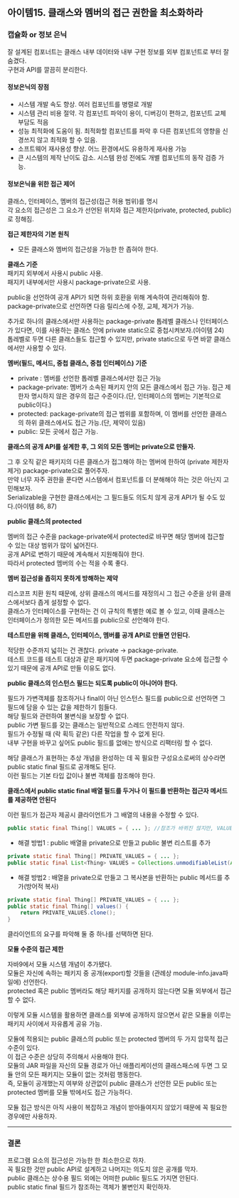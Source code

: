 ## 아이템15. 클래스와 멤버의 접근 권한을 최소화하라

### 캡슐화 or 정보 은닉

잘 설계된 컴포너트는 클래스 내부 데이터와 내부 구현 정보를 외부 컴포넌트로 부터 잘 숨겼다.  
구현과 API를 깔끔히 분리한다.  

#### 정보은닉의 장점
- 시스템 개발 속도 향상. 여러 컴포넌트를 병렬로 개발
- 시스템 관리 비용 절약. 각 컴포넌트 파악이 용이, 디버깅이 편하고, 컴포넌트 교체 부담도 적음
- 성능 최적화에 도움이 됨. 최적화할 컴포넌트를 파악 후 다른 컴포넌트의 영향을 신경쓰지 않고 최적화 할 수 있음.
- 소프트웨어 재사용성 향상. 어느 환경에서도 유용하게 재사용 가능
- 큰 시스템의 제작 난이도 감소. 시스템 완성 전에도 개별 컴포넌트의 동작 검증 가능.

#### 정보은닉을 위한 접근 제어

클래스, 인터페이스, 멤버의 접근성(접근 허용 범위)를 명시  
각 요소의 접근성은 그 요소가 선언된 위치와 접근 제한자(private, protected, public)로 정해짐.  

**접근 제한자의 기본 원칙**  
- 모든 클래스와 멤버의 접근성을 가능한 한 좁혀야 한다.  

**클래스 기준**  
패키지 외부에서 사용시 public 사용.  
패지키 내부에서만 사용시 package-private으로 사용.  

public을 선언하여 공개 API가 되면 하위 호환을 위해 계속하여 관리해줘야 함.  
package-private으로 선언하면 다음 릴리스에 수정, 교체, 제거가 가능.  

추가로 하나의 클래스에서만 사용하는 package-private 톱레벨 클래스나 인터페이스가 있다면, 이를 사용하는 클래스 안에 private static으로 중첩시켜보자.(아이템 24)  
톱레벨로 두면 다른 클래스들도 접근할 수 있지만, private static으로 두면 바깥 클래스에서만 사용할 수 있다.  

**멤버(필드, 메서드, 중첩 클래스, 중첩 인터페이스) 기준**  
- private : 멤버를 선언한 톱레벨 클래스에서만 접근 가능
- package-private: 멤버가 소속된 패키지 안의 모든 클래스에서 접근 가능. 접근 제한자 명시하지 않은 경우의 접근 수준이다.(단, 인터페이스의 멤버는 기본적으로 public이다.)  
- protected: package-private의 접근 범위를 포함하며, 이 멤버를 선언한 클래스의 하위 클래스에서도 접근 가능.(단, 제약이 있음)
- public: 모든 곳에서 접근 가능.

**클래스의 공개 API를 설계한 후, 그 외의 모든 멤버는 private으로 만들자.**  

그 후 오직 같은 패키지의 다른 클래스가 접그해야 하는 멤버에 한하여 (private 제한자 제거) package-private으로 풀어주자.  
만약 너무 자주 권한을 푼다면 시스템에서 컴포넌트를 더 분해해야 하는 것은 아닌지 고민해보자.  
Serializable을 구현한 클래스에서는 그 필드들도 의도치 않게 공개 API가 될 수도 있다.(아이템 86, 87)

**public 클래스의 protected**  

멤버의 접근 수준을 package-private에서 protected로 바꾸면 해당 멤버에 접근할 수 있는 대상 범위가 많이 넓어진다.  
공개 API로 변하기 때문에 계속해서 지원해줘야 한다.  
따라서 protected 멤버의 수는 적을 수록 좋다.  

**멤버 접근성을 좁히지 못하게 방해하는 제약**  

리스코프 치환 원칙 때문에, 상위 클래스의 메서드를 재정의시 그 접근 수준을 상위 클래스에서보다 좁게 설정할 수 없다.  
클래스가 인터페이스를 구현하는 건 이 규칙의 특별한 예로 볼 수 있고, 이때 클래스는 인터페이스가 정의한 모든 메서드를 public으로 선언해야 한다.  

**테스트만을 위해 클래스, 인터페이스, 멤버를 공개 API로 만들면 안된다.**  

적당한 수준까지 넓히는 건 괜찮다. private -> package-private.  
테스트 코드를 테스트 대상과 같은 패키지에 두면 package-private 요소에 접근할 수 있기 때문에 공개 API로 만들 이유도 없다.  

**public 클래스의 인스턴스 필드는 되도록 public이 아니어야 한다.**  

필드가 가변객체를 참조하거나 final이 아닌 인스턴스 필드를 public으로 선언하면 그 필드에 담을 수 있는 값을 제한하기 힘들다.  
해당 필드와 관련하여 불변식을 보장할 수 없다.  
public 가변 필드를 갖는 클래스는 일반적으로 스레드 안전하지 않다.  
필드가 수정될 때 (락 획득 같은) 다른 작업을 할 수 없게 된다.  
내부 구현을 바꾸고 싶어도 public 필드를 없애는 방식으로 리팩터링 할 수 없다.  

해당 클래스가 표현하는 추상 개념을 완성하는 데 꼭 필요한 구성요소로써의 상수라면 public static final 필드로 공개해도 된다.  
이런 필드는 기본 타입 값이나 불변 객체를 참조해야 한다.  

**클래스에서 public static final 배열 필드를 두거나 이 필드를 반환하는 접근자 메서드를 제공하면 안된다**  

이런 필드가 접근자 제공시 클라이언트가 그 배열의 내용을 수정할 수 있다.  
```java
public static final Thing[] VALUES = { ... }; //참조가 바뀌진 않지만, VALUES의 값을 수정할 수 있음.
```

- 해결 방법1 : public 배열을 private으로 만들고 public 불변 리스트를 추가
```java
private static final Thing[] PRIVATE_VALUES = { ... };
public static final List<Thing> VALUES = Collections.unmodifiableList(Arrays.asList(PRIVATE_VALUES));
```

- 해결 방법2 : 배열을 private으로 만들고 그 복사본을 반환하는 public 메서드를 추가(방어적 복사)
```java
private static final Thing[] PRIVATE_VALUES = { ... };
public static final Thing[] values() {
    return PRIVATE_VALUES.clone();
}
```

클라이언트의 요구를 파악해 둘 중 하나를 선택하면 된다.  

**모듈 수준의 접근 제한**  

자바9에서 모듈 시스템 개념이 추가됐다.  
모듈은 자신에 속하는 패키지 중 공개(export)할 것들을 (관례상 module-info.java파일에) 선언한다.  
protected 혹은 public 멤버라도 해당 패키지를 공개하지 않는다면 모듈 외부에서 접근할 수 없다.  

이렇게 모듈 시스템을 활용하면 클래스를 외부에 공개하지 않으면서 같은 모듈을 이루는 패키지 사이에서 자유롭게 공유 가능.  

모듈에 적용되는 public 클래스의 public 또는 protected 멤버의 두 가지 암묵적 접근 수준이 있다.  
이 접근 수준은 상당히 주의해서 사용해야 한다.  
모듈의 JAR 파일을 자신의 모듈 경로가 아닌 애플리케이션의 클래스패스에 두면 그 모듈 안의 모든 패키지는 모듈이 없는 것처럼 행동한다.  
즉, 모듈이 공개했는지 여부와 상관없이 public 클래스가 선언한 모든 public 또는 protected 멤버를 모듈 밖에서도 접근 가능하다.  

모듈 접근 방식은 아직 사용이 복잡하고 개념이 받아들여지지 않았기 때문에 꼭 필요한 경우에만 사용하자.  

---
### 결론

프로그램 요소의 접근성은 가능한 한 최소한으로 하자.  
꼭 필요한 것만 public API로 설계하고 나머지는 의도치 않은 공개를 막자.  
public 클래스는 상수용 필드 외에는 어떠한 public 필드도 가지면 안된다.  
public static final 필드가 참조하는 객체가 불변인지 확인하자.  